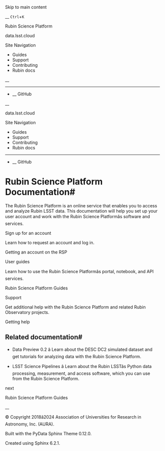 Skip to main content

__ `Ctrl`+`K`

Rubin Science Platform

data.lsst.cloud 

Site Navigation 

  * Guides 
  * Support 
  * Contributing 
  * Rubin docs 



__

______

  * __ GitHub



__

data.lsst.cloud 

Site Navigation 

  * Guides 
  * Support 
  * Contributing 
  * Rubin docs 



______

  * __ GitHub



# Rubin Science Platform Documentation#

The Rubin Science Platform is an online service that enables you to access and analyze Rubin LSST data. This documentation will help you set up your user account and work with the Rubin Science Platformâs software and services.

Sign up for an account

Learn how to request an account and log in.

Getting an account on the RSP

User guides

Learn how to use the Rubin Science Platformâs portal, notebook, and API services.

Rubin Science Platform Guides

Support

Get additional help with the Rubin Science Platform and related Rubin Observatory projects.

Getting help

## Related documentation#

  * Data Preview 0.2 â Learn about the DESC DC2 simulated dataset and get tutorials for analyzing data with the Rubin Science Platform.

  * LSST Science Pipelines â Learn about the Rubin LSSTâs Python data processing, measurement, and access software, which you can use from the Rubin Science Platform.




next

Rubin Science Platform Guides

__

© Copyright 2018â2024 Association of Universities for Research in Astronomy, Inc. (AURA).  


Built with the  PyData Sphinx Theme  0.12.0. 

Created using Sphinx 6.2.1.  

